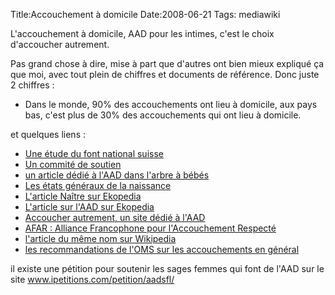 Title:Accouchement à domicile
Date:2008-06-21
Tags:  mediawiki

L'accouchement à domicile, AAD pour les intimes, c'est le choix
d'accoucher autrement.

Pas grand chose à dire, mise à part que d'autres ont bien mieux expliqué
ça que moi, avec tout plein de chiffres et documents de référence. Donc
juste 2 chiffres :

-   Dans le monde, 90% des accouchements ont lieu à domicile, aux pays
    bas, c'est plus de 30% des accouchements qui ont lieu à domicile.

et quelques liens :

-   [Une étude du font national
    suisse](http://www.fraternet.org/naissance/docs/etudecomp-fr.htm)
-   [Un commité de soutien](http://accoucheradomicile.chez-alice.fr/)
-   [un article dédié à l'AAD dans l'arbre à
    bébés](http://larbreabebes.free.fr/Pages/p_acc_AAD.htm)
-   [Les états généraux de la
    naissance](http://www.quellenaissancedemain.info/)
-   [L'article Naître sur Ekopedia](http://fr.ekopedia.org/Na%C3%AEtre)
-   [L'article sur l'AAD sur
    Ekopedia](http://fr.ekopedia.org/Naissance_chez_soi)
-   [Accoucher autrement, un site dédié à
    l'AAD](http://accoucherautrement.free.fr/index.htm)
-   [AFAR : Alliance Francophone pour l'Accouchement
    Respecté](http://www.fraternet.org/afar/)
-   [l'article du même nom sur
    Wikipedia](http://fr.wikipedia.org/wiki/Accouchement_%C3%A0_domicile)
-   [les recommandations de l'OMS sur les accouchements en
    général](http://www.who.int/reproductive-health/publications/French_MSM_96_24/MSM_96_24_chapter6.fr.html)

il existe une pétition pour soutenir les sages femmes qui font de l'AAD
sur le site www.ipetitions.com/petition/aadsfl/

